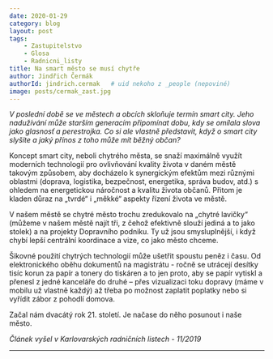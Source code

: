 ```yaml
---
date: 2020-01-29
category: blog
layout: post
tags:
    - Zastupitelstvo
    - Glosa
    - Radnicni_listy
title: Na smart město se musí chytře
author: Jindřich Čermák
authorId: jindrich.cermak   # uid nekoho z _people (nepoviné)
image: posts/cermak_zast.jpg
---
```


*V poslední době se ve městech a obcích skloňuje termín smart city. Jeho nadužívání může starším generacím připomínat dobu, kdy se omílala slova jako glasnosť a perestrojka. Co si ale vlastně představit, když o smart city slyšíte a jaký přínos z toho může mít běžný občan?*

Koncept smart city, neboli chytrého města, se snaží maximálně využít moderních technologií pro ovlivňování kvality života v daném městě takovým způsobem, aby docházelo k synergickým efektům mezi různými oblastmi (doprava, logistika, bezpečnost, energetika, správa budov, atd.) s ohledem na energetickou náročnost a kvalitu života občanů. Přitom je kladen důraz na „tvrdé“ i „měkké“ aspekty řízení života ve městě.

V našem městě se chytré město trochu zredukovalo na „chytré lavičky“ (můžeme v našem městě najít tři, z čehož efektivně slouží jediná a to jako stolek) a na projekty Dopravního podniku. Ty už jsou smysluplnější, i když chybí lepší centrální koordinace a vize, co jako město chceme.

Šikovné použití chytrých technologií může ušetřit spoustu peněz i času. Od elektronického oběhu dokumentů na magistrátu - ročně se utrácejí desítky tisíc korun za papír a tonery do tiskáren a to jen proto, aby se papír vytiskl a přenesl z jedné kanceláře do druhé – přes vizualizaci toku dopravy (máme v mobilu už vlastně každý) až třeba po možnost zaplatit poplatky nebo si vyřídit zábor z pohodlí domova.

Začal nám dvacátý rok 21. století. Je načase do něho posunout i naše město.

*Článek vyšel v Karlovarských radničních listech - 11/2019*

- - - 
